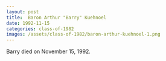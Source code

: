 ```yaml
---
layout: post
title:  Baron Arthur "Barry" Kuehnoel
date: 1992-11-15
categories: class-of-1982
images: /assets/class-of-1982/baron-arthur-kuehnoel-1.png
---
```

Barry died on November 15, 1992.
